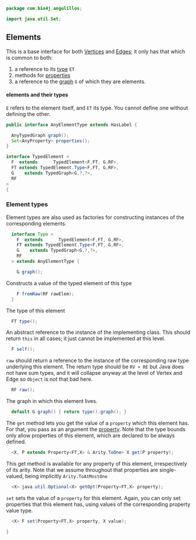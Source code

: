
```java
package com.bio4j.angulillos;

import java.util.Set;
```


## Elements

This is a base interface for both [Vertices](TypedVertex.java.md) and [Edges](TypedEdge.java.md); it only has that which is common to both:

1. a reference to its [type](#Element_types) `ET`
2. methods for [properties](Property.java.md)
3. a reference to the [graph](TypedGraph.java.md) `G` of which they are elements.

#### elements and their types

`E` refers to the element itself, and `ET` its type. You cannot define one without defining the other.


```java
public interface AnyElementType extends HasLabel {

  AnyTypedGraph graph();
  Set<AnyProperty> properties();
}

interface TypedElement <
  F  extends      TypedElement<F,FT, G,RF>,
  FT extends TypedElement.Type<F,FT, G,RF>,
  G    extends TypedGraph<G,?,?>,
  RF
>
{
```


### Element types

Element types are also used as factories for constructing instances of the corresponding elements.


```java
  interface Type <
    F  extends      TypedElement<F,FT, G,RF>,
    FT extends TypedElement.Type<F,FT, G,RF>,
    G    extends TypedGraph<G,?,?>,
    RF
  > extends AnyElementType {

    G graph();
```

Constructs a value of the typed element of this type

```java
    F fromRaw(RF rawElem);
  }
```

The type of this element

```java
  FT type();
```

An abstract reference to the instance of the implementing class. This should return `this` in all cases; it just cannot be implemented at this level.

```java
  F self();
```

`raw` should return a reference to the instance of the corresponding raw type underlying this element. The return type should be `RV + RE` but Java does not have sum types, and it will collapse anyway at the level of Vertex and Edge so `Object` is not that bad here.

```java
  RF raw();
```

The graph in which this element lives.

```java
  default G graph() { return type().graph(); }
```

The `get` method lets you get the value of a `property` which this element has. For that, you pass as an argument the [property](Property.java.md). Note that the type bounds only allow properties of this element, which are declared to be always defined.

```java
  <X, P extends Property<FT,X> & Arity.ToOne> X get(P property);
```

This get method is available for any property of this element, irrespectively of its arity. Note that we assume throughout that properties are single-valued, being implicitly `Arity.ToAtMostOne`

```java
  <X> java.util.Optional<X> getOpt(Property<FT,X> property);
```

`set` sets the value of a `property` for this element. Again, you can only set properties that this element has, using values of the corresponding property value type.

```java
  <X> F set(Property<FT,X> property, X value);

}

```




[test/java/com/bio4j/angulillos/Twitter.java]: ../../../../../test/java/com/bio4j/angulillos/Twitter.java.md
[test/java/com/bio4j/angulillos/TwitterGraphTestSuite.java]: ../../../../../test/java/com/bio4j/angulillos/TwitterGraphTestSuite.java.md
[main/java/com/bio4j/angulillos/Arity.java]: Arity.java.md
[main/java/com/bio4j/angulillos/UntypedGraphSchema.java]: UntypedGraphSchema.java.md
[main/java/com/bio4j/angulillos/AnyElementType.java]: AnyElementType.java.md
[main/java/com/bio4j/angulillos/UntypedGraph.java]: UntypedGraph.java.md
[main/java/com/bio4j/angulillos/TypedEdgeIndex.java]: TypedEdgeIndex.java.md
[main/java/com/bio4j/angulillos/Labeled.java]: Labeled.java.md
[main/java/com/bio4j/angulillos/TypedVertexIndex.java]: TypedVertexIndex.java.md
[main/java/com/bio4j/angulillos/conversions.java]: conversions.java.md
[main/java/com/bio4j/angulillos/TypedVertexQuery.java]: TypedVertexQuery.java.md
[main/java/com/bio4j/angulillos/QueryPredicate.java]: QueryPredicate.java.md
[main/java/com/bio4j/angulillos/AnyEdgeType.java]: AnyEdgeType.java.md
[main/java/com/bio4j/angulillos/TypedGraph.java]: TypedGraph.java.md
[main/java/com/bio4j/angulillos/AnyProperty.java]: AnyProperty.java.md
[main/java/com/bio4j/angulillos/AnyVertexType.java]: AnyVertexType.java.md
[main/java/com/bio4j/angulillos/TypedElementIndex.java]: TypedElementIndex.java.md